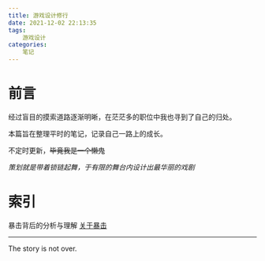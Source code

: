 ```yaml
---
title: 游戏设计修行
date: 2021-12-02 22:13:35
tags:
    游戏设计
categories:
    笔记
---
```


# 前言

经过盲目的摸索道路逐渐明晰，在茫茫多的职位中我也寻到了自己的归处。

本篇旨在整理平时的笔记，记录自己一路上的成长。

不定时更新，~~毕竟我是一个懒鬼~~ 



*策划就是带着锁链起舞，于有限的舞台内设计出最华丽的戏剧*


# 索引


暴击背后的分析与理解
[关于暴击](https://blockedbyrain.github.io/2021/12/01/note/about-critical-hit/)


---

The story is not over.

